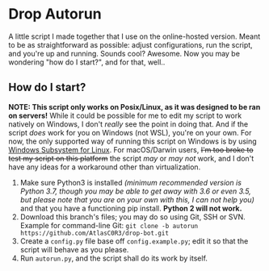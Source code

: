 # Drop Autorun
A little script I made together that I use on the online-hosted version. 
Meant to be as straightforward as possible: adjust configurations, run the script, and you're up and running.
Sounds cool? Awesome. Now you may be wondering "how do I start?", and for that, well..

## How do I start?
**NOTE: This script only works on Posix/Linux, as it was designed to be ran on servers!**
While it could be possible for me to edit my script to work natively on Windows,
I don't *really* see the point in doing that. And if the script *does* work for you on Windows (not WSL), you're on your own.
For now, the only supported way of running this script on Windows is by using [Windows Subsystem for Linux](https://docs.microsoft.com/en-us/windows/wsl/install-win10).
For macOS/Darwin users, ~~I'm too broke to test my script on this platform~~ the script *may* or *may not* work, and I don't have any ideas for a workaround other than virtualization.

1. Make sure Python3 is installed *(minimum recommended version is Python 3.7, though you may be able to get away with 3.6 or even 3.5, but please note that you are on your own with this, I can not help you)* and that you have a functioning pip install. **Python 2 will not work.**
2. Download this branch's files; you may do so using Git, SSH or SVN. Example for command-line Git: `git clone -b autorun https://github.com/AtlasC0R3/drop-bot.git`
3. Create a `config.py` file base off `config.example.py`; edit it so that the script will behave as you please.
4. Run `autorun.py`, and the script shall do its work by itself.
